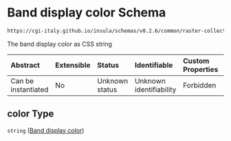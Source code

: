 # Band display color Schema

```txt
https://cgi-italy.github.io/insula/schemas/v0.2.6/common/raster-collection.schema.json#/$defs/rasterBandVisualizationConfig/properties/color
```

The band display color as CSS string

| Abstract            | Extensible | Status         | Identifiable            | Custom Properties | Additional Properties | Access Restrictions | Defined In                                                                                             |
| :------------------ | :--------- | :------------- | :---------------------- | :---------------- | :-------------------- | :------------------ | :----------------------------------------------------------------------------------------------------- |
| Can be instantiated | No         | Unknown status | Unknown identifiability | Forbidden         | Allowed               | none                | [raster-collection.schema.json\*](schemas/common/raster-collection.schema.json) |

## color Type

`string` ([Band display color](raster-collection-defs-band-visualization-configuration-properties-band-display-color.md))
